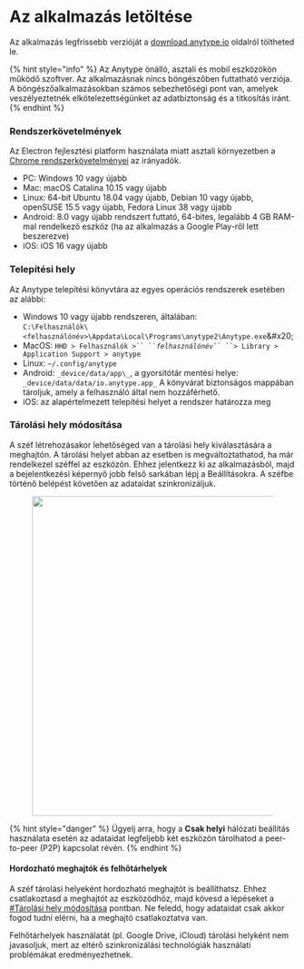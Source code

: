 # Az alkalmazás letöltése

Az alkalmazás legfrissebb verzióját a [download.anytype.io](https://download.anytype.io) oldalról töltheted le.

{% hint style="info" %}
Az Anytype önálló, asztali és mobil eszközökön működő szoftver. Az alkalmazásnak nincs böngészőben futtatható verziója. A böngészőalkalmazásokban számos sebezhetőségi pont van, amelyek veszélyeztetnék elkötelezettségünket az adatbiztonság és a titkosítás iránt.
{% endhint %}

### Rendszerkövetelmények

Az Electron fejlesztési platform használata miatt asztali környezetben a [Chrome rendszerkövetelményei](https://support.google.com/chrome/a/answer/7100626?hl=en) az irányadók.
* PC: Windows 10 vagy újabb
* Mac: macOS Catalina 10.15 vagy újabb
* Linux: 64-bit Ubuntu 18.04 vagy újabb, Debian 10 vagy újabb, openSUSE 15.5 vagy újabb, Fedora Linux 38 vagy újabb
* Android: 8.0 vagy újabb rendszert futtató, 64-bites, legalább 4 GB RAM-mal rendelkező eszköz (ha az alkalmazás a Google Play-ről lett beszerezve)
* iOS: iOS 16 vagy újabb

### Telepítési hely

Az Anytype telepítési könyvtára az egyes operációs rendszerek esetében az alábbi:

* Windows 10 vagy újabb rendszeren, általában:\
  `C:\Felhasználók\<felhasználónév>\Appdata\Local\Programs\anytype2\Anytype.exe`\&#x20;
* MacOS: ` HHD > Felhasználók >`` `` `_`felhasználónév`_` `` ``> Library > Application Support > anytype `
* Linux: `~/.config/anytype`
* Android: `_device/data/app\_​`, a gyorsítótár mentési helye: `_device/data/data/io.anytype.app_`
  A könyvárat biztonságos mappában tároljuk, amely a felhasználó által nem hozzáférhető.
* iOS: az alapértelmezett telepítési helyet a rendszer határozza meg

### Tárolási hely módosítása

A széf létrehozásakor lehetőséged van a tárolási hely kiválasztására a meghajtón. A tárolási helyet abban az esetben is megváltoztathatod, ha már rendelkezel széffel az eszközön. Ehhez jelentkezz ki az alkalmazásból, majd a bejelentkezési képernyő jobb felső sarkában lépj a Beállításokra. A széfbe történő belépést követően az adataidat szinkronizáljuk.

<figure><img src="../.gitbook/assets/Custome Storage Location.gif" alt="" width="563"><figcaption></figcaption></figure>

{% hint style="danger" %}
Ügyelj arra, hogy a **Csak helyi** hálózati beállítás használata esetén az adataidat legfeljebb két eszközön tárolhatod a peer-to-peer (P2P) kapcsolat révén.
{% endhint %}

#### Hordozható meghajtók és felhőtárhelyek&#x20;

A széf tárolási helyeként hordozható meghajtót is beállíthatsz. Ehhez csatlakoztasd a meghajtót az eszközödhöz, majd kövesd a lépéseket a [#Tárolási hely módosítása](get-the-app.md#custom-storage-location "mention") pontban. Ne feledd, hogy adataidat csak akkor fogod tudni elérni, ha a meghajtó csatlakoztatva van.

Felhőtárhelyek használatát (pl. Google Drive, iCloud) tárolási helyként nem javasoljuk, mert az eltérő szinkronizálási technológiák használati problémákat eredményezhetnek.

